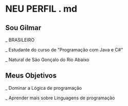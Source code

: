 # NEU PERFIL  . md

## Sou Gilmar

_ BRASILEIRO

_ Estudante do curso de "Programação com Java e C#"

_ Natural de São Gonçalo do Rio Abaixo

## Meus Objetivos

_ Dominar a Lógica de programação

_ Aprender mais sobre Linguagens de programação 